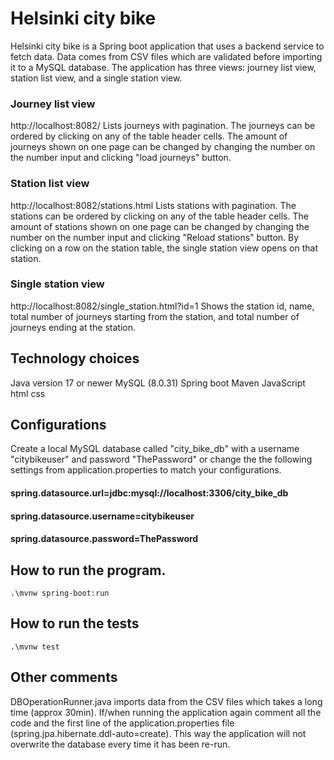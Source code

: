 # Helsinki city bike
Helsinki city bike is a Spring boot application that uses a backend service to fetch data. Data comes from CSV files which
are validated before importing it to a MySQL database. The application has three views: journey list view, station list view, 
and a single station view.

### Journey list view
http://localhost:8082/
Lists journeys with pagination. 
The journeys can be ordered by clicking on any of the table header cells.
The amount of journeys shown on one page can be changed by changing the number on the number input and clicking "load journeys" button.

### Station list view
http://localhost:8082/stations.html
Lists stations with pagination.
The stations can be ordered by clicking on any of the table header cells.
The amount of stations shown on one page can be changed by changing the number on the number input and clicking "Reload stations" button.
By clicking on a row on the station table, the single station view opens on that station.

### Single station view
http://localhost:8082/single_station.html?id=1
Shows the station id, name, total number of journeys starting from the station, and total number of journeys ending at the station.

## Technology choices
Java version 17 or newer
MySQL (8.0.31)
Spring boot
Maven
JavaScript
html
css

## Configurations
Create a local MySQL database called "city_bike_db" with a username "citybikeuser" and password "ThePassword" or change 
the the following settings from application.properties to match your configurations.
#### spring.datasource.url=jdbc:mysql://localhost:3306/city_bike_db
#### spring.datasource.username=citybikeuser
#### spring.datasource.password=ThePassword

## How to run the program.
`.\mvnw spring-boot:run`

## How to run the tests
`.\mvnw test`

## Other comments
DBOperationRunner.java imports data from the CSV files which takes a long time (approx 30min). If/when running the 
application again comment all the code and the first line of the application.properties file (spring.jpa.hibernate.ddl-auto=create).
This way the application will not overwrite the database every time it has been re-run.
